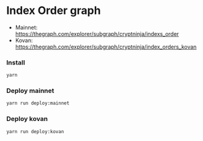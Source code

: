 # Index Order graph

- Mainnet: https://thegraph.com/explorer/subgraph/cryptninja/indexs_order
- Kovan: https://thegraph.com/explorer/subgraph/cryptninja/index_orders_kovan

### Install

```bash
yarn
```

### Deploy mainnet

```bash
yarn run deploy:mainnet
```

### Deploy kovan

```bash
yarn run deploy:kovan
```
